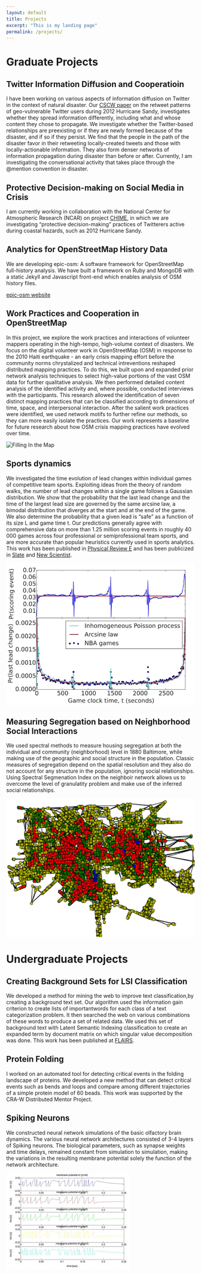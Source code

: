 ```yaml
---
layout: default
title: Projects
excerpt: "This is my landing page"
permalink: /projects/
---
```


# Graduate Projects

## Twitter Information Diffusion and Cooperatioin
I have been working on various aspects of information diffusion on Twitter in the context of natural disaster. 
Our [CSCW paper](https://www.cs.colorado.edu/~palen/palen_papers/CSCW-SandyRetweetPaperCR.pdf) on the retweet patterns of geo-vulnerable Twitter users during 2012 Hurricane Sandy, investigates whether they spread information differently, including what and whose content they chose to propagate. We investigate whether the Twitter-based relationships are preexisting or if they are newly formed because of the disaster, and if so if they persist. We find that the people in the path of the disaster favor in their retweeting locally-created tweets and those with locally-actionable information. They also form denser networks of information propagation during disaster than before or after.
Currently, I am investigating the conversational activity that takes place through the @mention convention in disaster.

## Protective Decision-making on Social Media in Crisis
I am currently working in collaboration with the National Center for Atmospheric Research (NCAR) on project [CHIME](https://www.mmm.ucar.edu/communicating-hazard-information-modern-environment-chime), in which we are investigating “protective decision-making” practices of Twitterers active during coastal hazards, such as 2012 Hurricane Sandy.

## Analytics for OpenStreetMap History Data
We are developing epic-osm: A software framework for OpenStreetMap full-history analysis.
We have built a framework on Ruby and MongoDB with a static Jekyll and Javascript front-end which enables analysis of OSM history files.

[epic-osm website](http://project-epic.github.io/epic-osm/)

## Work Practices and Cooperation in OpenStreetMap
In this project, we explore the work practices and interactions of volunteer mappers operating in the high-tempo, high-volume context of disasters. We focus on the digital volunteer work in OpenStreetMap (OSM) in response to the 2010 Haiti earthquake - an early crisis mapping effort before the community norms chrystalized and technical intreventions reshaped distributed mapping practices. To do this, we built upon and expanded prior network analysis techniques to select high-value portions of the vast OSM data for further qualitative analysis. We then performed detailed content analysis of the identified activity and, where possible, conducted interviews with the participants. This research allowed the identification of seven distinct mapping practices that can be classified according to dimensions of time, space, and interpersonal interaction.  After the salient work practices were identified, we used network motifs to further refine our methods, so they can more easily isolate the practices. Our work represents a baseline for future research about how OSM crisis mapping practices have evolved over time.

![Filling In the Map](/assets/fillInMap.jpg)

## Sports dynamics
We investigated the time evolution of lead changes within individual games of competitive team sports. Exploiting ideas from the theory of random walks, the number of lead changes within a single game follows a Gaussian distribution. We show that the probability that the last lead change and the time of the largest lead size are governed by the same arcsine law, a bimodal distribution that diverges at the start and at the end of the game. We also determine the probability that a given lead is “safe” as a function of its size L and game time t. Our predictions generally agree with comprehensive data on more than 1.25 million scoring events in roughly 40 000 games across four professional or semiprofessional team sports, and are more accurate than popular heuristics currently used in sports analytics. This work has been published in [Physical Review E](http://journals.aps.org/pre/abstract/10.1103/PhysRevE.91.062815) and has been publicized in [Slate](http://www.slate.com/articles/sports/sports_nut/2015/06/golden_state_warriors_championship_a_new_formula_for_predicting_lead_changes.html) and [New Scientist](https://www.newscientist.com/article/dn27836-winning-formula-reveals-if-your-team-is-too-far-ahead-to-lose).

![LastLeadChange](/assets/LastLeadChange.jpg)

## Measuring Segregation based on Neighborhood Social Interactions 
We used spectral methods to measure housing segregation at both the individual and community (neighborhood) level in 1880 Baltimore, while making use of the geographic and social structure in the population. Classic measures of segregation depend on the spatial resolution and they also do not account for any structure in the population, ignoring social relationships. Using Spectral Segmenation Index on the neighboir network allows us to overcome the level of granulatity problem and make use of the inferred social relationships.

![SSI](/assets/SSI.png)

# Undergraduate Projects

## Creating Background Sets for LSI Classification
We developed a method for mining the web to improve text classification,by creating a background text set. Our algorithm
used the information gain criterion to create lists of importantwords for each class of a text categorization problem. It then
searched the web on various combinations of these words to produce a set of related data. We used this set of background text with Latent Semantic Indexing classification to create an expanded term by document matrix on which singular value
decomposition was done. This work has been published at [FLAIRS](https://www.aaai.org/Papers/FLAIRS/2006/Flairs06-117.pdf).

## Protein Folding
I worked on an automated tool for detecting critical events in the folding landscape of proteins. We developed a new method that can detect critical events such as bends and loops and compare among different trajectories of a simple protein model of 60 beads. This work was supported by the CRA-W Distributed Mentor Project.

<!-- ![contactMap](/assets/contactMap.png) -->

## Spiking Neurons
We constructed neural network simulations of the basic olfactory brain dynamics. The various neural network architectures consisted of 3-4 layers of Spiking neurons. The biological parameters, such as synapse weights and time delays, remained constant from simulation to simulation, making the variations in the resulting membrane potential solely the function of the network architecture.

![spiking](/assets/spiking.jpg)
